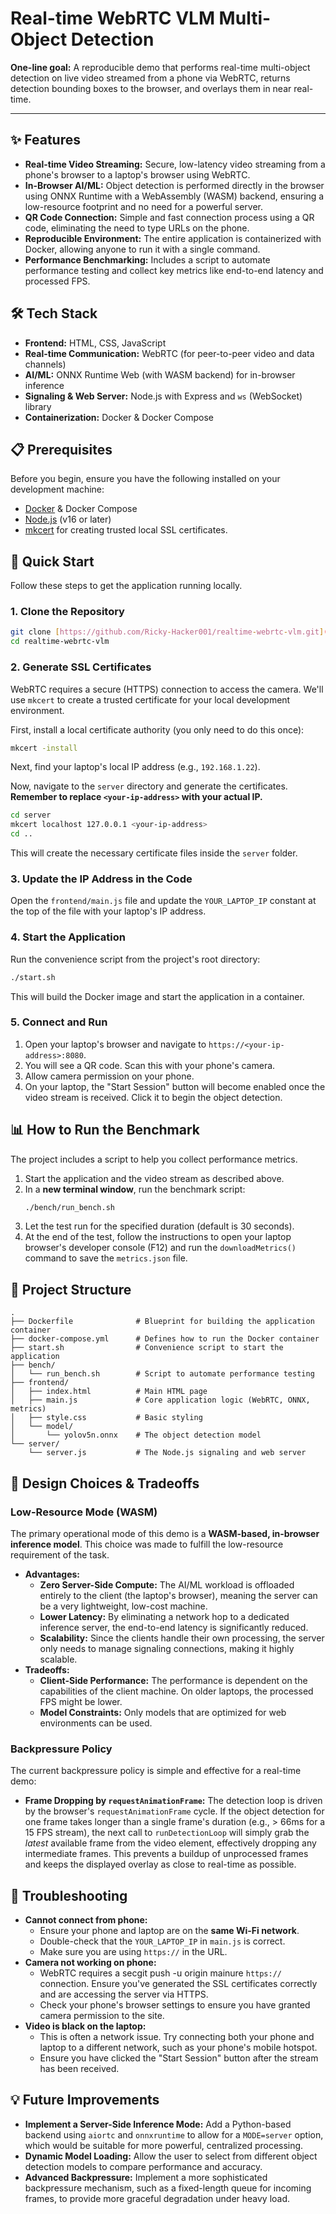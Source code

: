 # Real-time WebRTC VLM Multi-Object Detection

**One-line goal:** A reproducible demo that performs real-time multi-object detection on live video streamed from a phone via WebRTC, returns detection bounding boxes to the browser, and overlays them in near real-time.

---


## ✨ Features

-   **Real-time Video Streaming:** Secure, low-latency video streaming from a phone's browser to a laptop's browser using WebRTC.
-   **In-Browser AI/ML:** Object detection is performed directly in the browser using ONNX Runtime with a WebAssembly (WASM) backend, ensuring a low-resource footprint and no need for a powerful server.
-   **QR Code Connection:** Simple and fast connection process using a QR code, eliminating the need to type URLs on the phone.
-   **Reproducible Environment:** The entire application is containerized with Docker, allowing anyone to run it with a single command.
-   **Performance Benchmarking:** Includes a script to automate performance testing and collect key metrics like end-to-end latency and processed FPS.

## 🛠️ Tech Stack

-   **Frontend:** HTML, CSS, JavaScript
-   **Real-time Communication:** WebRTC (for peer-to-peer video and data channels)
-   **AI/ML:** ONNX Runtime Web (with WASM backend) for in-browser inference
-   **Signaling & Web Server:** Node.js with Express and `ws` (WebSocket) library
-   **Containerization:** Docker & Docker Compose

## 📋 Prerequisites

Before you begin, ensure you have the following installed on your development machine:

-   [Docker](https://www.docker.com/products/docker-desktop/) & Docker Compose
-   [Node.js](https://nodejs.org/en/) (v16 or later)
-   [mkcert](https://github.com/FiloSottile/mkcert) for creating trusted local SSL certificates.

## 🚀 Quick Start

Follow these steps to get the application running locally.

### 1. Clone the Repository

```bash
git clone [https://github.com/Ricky-Hacker001/realtime-webrtc-vlm.git](https://github.com/Ricky-Hacker001/realtime-webrtc-vlm.git)
cd realtime-webrtc-vlm
```

### 2. Generate SSL Certificates

WebRTC requires a secure (HTTPS) connection to access the camera. We'll use `mkcert` to create a trusted certificate for your local development environment.

First, install a local certificate authority (you only need to do this once):
```bash
mkcert -install
```

Next, find your laptop's local IP address (e.g., `192.168.1.22`).

Now, navigate to the `server` directory and generate the certificates. **Remember to replace `<your-ip-address>` with your actual IP.**

```bash
cd server
mkcert localhost 127.0.0.1 <your-ip-address>
cd ..
```
This will create the necessary certificate files inside the `server` folder.

### 3. Update the IP Address in the Code

Open the `frontend/main.js` file and update the `YOUR_LAPTOP_IP` constant at the top of the file with your laptop's IP address.

### 4. Start the Application

Run the convenience script from the project's root directory:

```bash
./start.sh
```

This will build the Docker image and start the application in a container.

### 5. Connect and Run

1.  Open your laptop's browser and navigate to `https://<your-ip-address>:8080`.
2.  You will see a QR code. Scan this with your phone's camera.
3.  Allow camera permission on your phone.
4.  On your laptop, the "Start Session" button will become enabled once the video stream is received. Click it to begin the object detection.

## 📊 How to Run the Benchmark

The project includes a script to help you collect performance metrics.

1.  Start the application and the video stream as described above.
2.  In a **new terminal window**, run the benchmark script:
    ```bash
    ./bench/run_bench.sh
    ```
3.  Let the test run for the specified duration (default is 30 seconds).
4.  At the end of the test, follow the instructions to open your laptop browser's developer console (F12) and run the `downloadMetrics()` command to save the `metrics.json` file.

## 📂 Project Structure

```
.
├── Dockerfile              # Blueprint for building the application container
├── docker-compose.yml      # Defines how to run the Docker container
├── start.sh                # Convenience script to start the application
├── bench/
│   └── run_bench.sh        # Script to automate performance testing
├── frontend/
│   ├── index.html          # Main HTML page
│   ├── main.js             # Core application logic (WebRTC, ONNX, metrics)
│   ├── style.css           # Basic styling
│   └── model/
│       └── yolov5n.onnx    # The object detection model
└── server/
    └── server.js           # The Node.js signaling and web server
```

## 🧠 Design Choices & Tradeoffs

### Low-Resource Mode (WASM)

The primary operational mode of this demo is a **WASM-based, in-browser inference model**. This choice was made to fulfill the low-resource requirement of the task.

-   **Advantages:**
    -   **Zero Server-Side Compute:** The AI/ML workload is offloaded entirely to the client (the laptop's browser), meaning the server can be a very lightweight, low-cost machine.
    -   **Lower Latency:** By eliminating a network hop to a dedicated inference server, the end-to-end latency is significantly reduced.
    -   **Scalability:** Since the clients handle their own processing, the server only needs to manage signaling connections, making it highly scalable.
-   **Tradeoffs:**
    -   **Client-Side Performance:** The performance is dependent on the capabilities of the client machine. On older laptops, the processed FPS might be lower.
    -   **Model Constraints:** Only models that are optimized for web environments can be used.

### Backpressure Policy

The current backpressure policy is simple and effective for a real-time demo:

-   **Frame Dropping by `requestAnimationFrame`:** The detection loop is driven by the browser's `requestAnimationFrame` cycle. If the object detection for one frame takes longer than a single frame's duration (e.g., > 66ms for a 15 FPS stream), the next call to `runDetectionLoop` will simply grab the *latest* available frame from the video element, effectively dropping any intermediate frames. This prevents a buildup of unprocessed frames and keeps the displayed overlay as close to real-time as possible.

## 🔧 Troubleshooting

-   **Cannot connect from phone:**
    -   Ensure your phone and laptop are on the **same Wi-Fi network**.
    -   Double-check that the `YOUR_LAPTOP_IP` in `main.js` is correct.
    -   Make sure you are using `https://` in the URL.
-   **Camera not working on phone:**
    -   WebRTC requires a secgit push -u origin mainure `https://` connection. Ensure you've generated the SSL certificates correctly and are accessing the server via HTTPS.
    -   Check your phone's browser settings to ensure you have granted camera permission to the site.
-   **Video is black on the laptop:**
    -   This is often a network issue. Try connecting both your phone and laptop to a different network, such as your phone's mobile hotspot.
    -   Ensure you have clicked the "Start Session" button after the stream has been received.

## 💡 Future Improvements

-   **Implement a Server-Side Inference Mode:** Add a Python-based backend using `aiortc` and `onnxruntime` to allow for a `MODE=server` option, which would be suitable for more powerful, centralized processing.
-   **Dynamic Model Loading:** Allow the user to select from different object detection models to compare performance and accuracy.
-   **Advanced Backpressure:** Implement a more sophisticated backpressure mechanism, such as a fixed-length queue for incoming frames, to provide more graceful degradation under heavy load.
